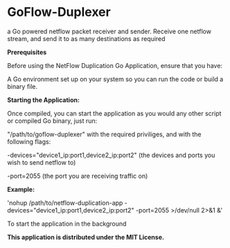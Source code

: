 # GoFlow-Duplexer
a Go powered netflow packet receiver and sender. Receive one netflow stream, and send it to as many destinations as required


**Prerequisites**



Before using the NetFlow Duplication Go Application, ensure that you have:


A Go environment set up on your system so you can run the code or build a binary file.



**Starting the Application:**



Once compiled, you can start the application as you would any other script or compiled Go binary, just run:



"/path/to/goflow-duplexer" with the required priviliges, and with the following flags:


-devices="device1_ip:port1,device2_ip:port2" (the devices and ports you wish to send netflow to) 



-port=2055 (the port you are receiving traffic on)



**Example:**



'nohup /path/to/netflow-duplication-app -devices="device1_ip:port1,device2_ip:port2" -port=2055 >/dev/null 2>&1 &'


To start the application in the background



**This application is distributed under the MIT License.**
 
